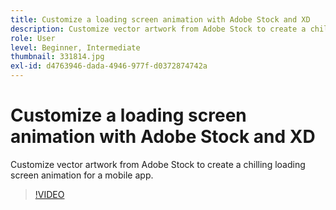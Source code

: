 ```yaml
---
title: Customize a loading screen animation with Adobe Stock and XD
description: Customize vector artwork from Adobe Stock to create a chilling loading screen animation for a mobile app
role: User
level: Beginner, Intermediate
thumbnail: 331814.jpg
exl-id: d4763946-dada-4946-977f-d0372874742a
---
```

# Customize a loading screen animation with Adobe Stock and XD

Customize vector artwork from Adobe Stock to create a chilling loading screen animation for a mobile app.

>[!VIDEO](https://video.tv.adobe.com/v/331814?hidetitle=true)
